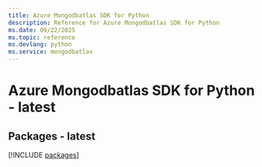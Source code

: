 ```yaml
---
title: Azure Mongodbatlas SDK for Python
description: Reference for Azure Mongodbatlas SDK for Python
ms.date: 09/22/2025
ms.topic: reference
ms.devlang: python
ms.service: mongodbatlas
---
```

# Azure Mongodbatlas SDK for Python - latest
## Packages - latest
[!INCLUDE [packages](mongodbatlas-index.md)]